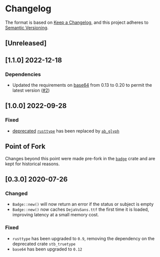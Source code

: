 # Changelog

The format is based on [Keep a Changelog](https://keepachangelog.com/en/1.0.0/),
and this project adheres to [Semantic Versioning](https://semver.org/spec/v2.0.0.html).

## [Unreleased]


## [1.1.0] 2022-12-18

### Dependencies

* Updated the requirements on [base64](https://github.com/marshallpierce/rust-base64) from 0.13 to 0.20 to permit the latest version ([#2])

[#2]: https://github.com/vbrandl/badgers/pull/2


## [1.0.0] 2022-09-28

### Fixed

- [deprecated](https://rustsec.org/advisories/RUSTSEC-2021-0140.html) [`rusttype`](https://crates.io/crates/rusttype) has been replaced by [`ab_glyph`](https://crates.io/crates/ab_glyph)


## Point of Fork

Changes beyond this point were made pre-fork in the
[`badge`](https://crates.io/crates/badge) crate and are kept for historical
reasons.

## [0.3.0] 2020-07-26

### Changed

- `Badge::new()` will now return an error if the status or subject is empty
- `Badge::new()` now caches `DejaVuSans.ttf` the first time it is loaded,
  improving latency at a small memory cost.

### Fixed

- `rusttype` has been upgraded to `0.9`,
  removing the dependency on the deprecated crate `stb_truetype`
- `base64` has been upgraded to `0.12`
